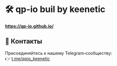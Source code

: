 # 🛠️ qp-io buil by keenetic
**https://qp-io.github.io/**

## 📱 Контакты
Присоединяйтесь к нашему Telegram‑сообществу:  
👉 [t.me/qpio_keenetic](https://t.me/qpio_keenetic)
